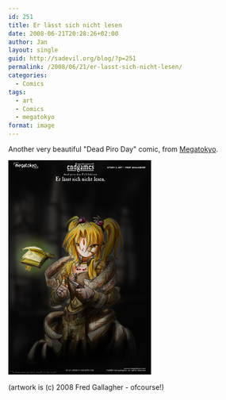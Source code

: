 ```yaml
---
id: 251
title: Er lässt sich nicht lesen
date: 2008-06-21T20:28:26+02:00
author: Jan
layout: single
guid: http://sadevil.org/blog/?p=251
permalink: /2008/06/21/er-lasst-sich-nicht-lesen/
categories:
  - Comics
tags:
  - art
  - Comics
  - megatokyo
format: image
---
```

Another very beautiful "Dead Piro Day" comic, from <a href="http://www.Megatokyo.com" target="_blank">Megatokyo</a>.

<a href="http://www.megatokyo.com/strip/1133" target="_blank"><img src="/assets/images/2008/02/1133_G-sm.png" /></a>

(artwork is (c) 2008 Fred Gallagher - ofcourse!)